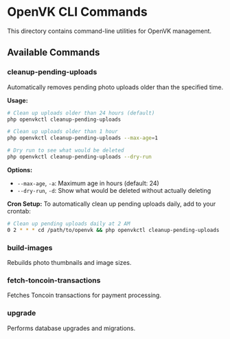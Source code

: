 # OpenVK CLI Commands

This directory contains command-line utilities for OpenVK management.

## Available Commands

### cleanup-pending-uploads
Automatically removes pending photo uploads older than the specified time.

**Usage:**
```bash
# Clean up uploads older than 24 hours (default)
php openvkctl cleanup-pending-uploads

# Clean up uploads older than 1 hour
php openvkctl cleanup-pending-uploads --max-age=1

# Dry run to see what would be deleted
php openvkctl cleanup-pending-uploads --dry-run
```

**Options:**
- `--max-age`, `-a`: Maximum age in hours (default: 24)
- `--dry-run`, `-d`: Show what would be deleted without actually deleting

**Cron Setup:**
To automatically clean up pending uploads daily, add to your crontab:
```bash
# Clean up pending uploads daily at 2 AM
0 2 * * * cd /path/to/openvk && php openvkctl cleanup-pending-uploads
```

### build-images
Rebuilds photo thumbnails and image sizes.

### fetch-toncoin-transactions
Fetches Toncoin transactions for payment processing.

### upgrade
Performs database upgrades and migrations.